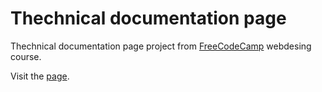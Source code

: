 # Thechnical documentation page
Thechnical documentation page project from [FreeCodeCamp](https://www.freecodecamp.org/) webdesing course.

Visit the [page](https://codepen.io/yousef_040/pen/BqyVjW).
